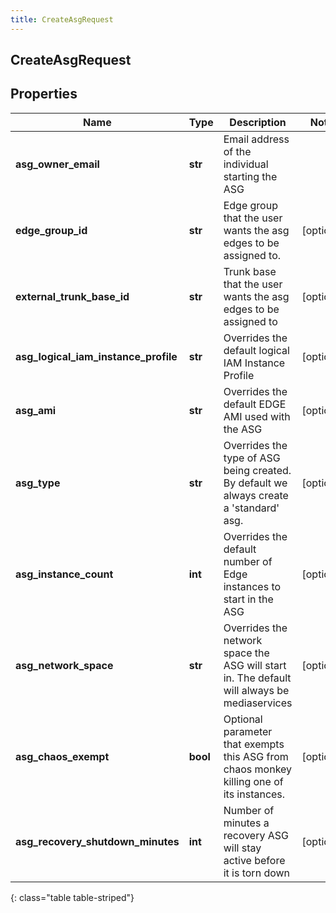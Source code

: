 ```yaml
---
title: CreateAsgRequest
---
```

## CreateAsgRequest

## Properties

|Name | Type | Description | Notes|
|------------ | ------------- | ------------- | -------------|
| **asg_owner_email** | **str** | Email address of the individual starting the ASG | |
| **edge_group_id** | **str** | Edge group that the user wants the asg edges to be assigned to. | [optional] |
| **external_trunk_base_id** | **str** | Trunk base that the user wants the asg edges to be assigned to | [optional] |
| **asg_logical_iam_instance_profile** | **str** | Overrides the default logical IAM Instance Profile | [optional] |
| **asg_ami** | **str** | Overrides the default EDGE AMI used with the ASG | [optional] |
| **asg_type** | **str** | Overrides the type of ASG being created.  By default we always create a &#39;standard&#39; asg. | [optional] |
| **asg_instance_count** | **int** | Overrides the default number of Edge instances to start in the ASG | [optional] |
| **asg_network_space** | **str** | Overrides the network space the ASG will start in.  The default will always be mediaservices | [optional] |
| **asg_chaos_exempt** | **bool** | Optional parameter that exempts this ASG from chaos monkey killing one of its instances. | [optional] |
| **asg_recovery_shutdown_minutes** | **int** | Number of minutes a recovery ASG will stay active before it is torn down | [optional] |
{: class="table table-striped"}



